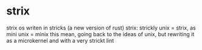 # strix
strix os writen in stricks (a new version of rust)
strix: strickly unix = strix, as mini unix = minix
this mean, going back to the ideas of unix, but rewriting it as a microkernel and with a very strickt lint
